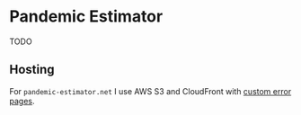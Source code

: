 # Pandemic Estimator

TODO




## Hosting

For `pandemic-estimator.net` I use AWS S3 and CloudFront with [custom error pages](https://stackoverflow.com/questions/16267339/s3-static-website-hosting-route-all-paths-to-index-html/35354677#35354677).
